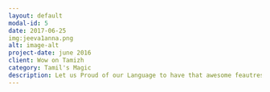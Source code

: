 ```yaml
---
layout: default
modal-id: 5
date: 2017-06-25
img:jeeva1anna.png
alt: image-alt
project-date: june 2016
client: Wow on Tamizh
category: Tamil's Magic
description: Let us Proud of our Language to have that awesome feautres in it.. Proud of Tamilzh *Ancient and Efficient Language*
---
```


